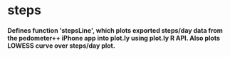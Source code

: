 steps
=====
#### Defines function 'stepsLine', which plots exported steps/day data from the pedometer++ iPhone app into plot.ly using plot.ly R API. Also plots LOWESS curve over steps/day plot.
